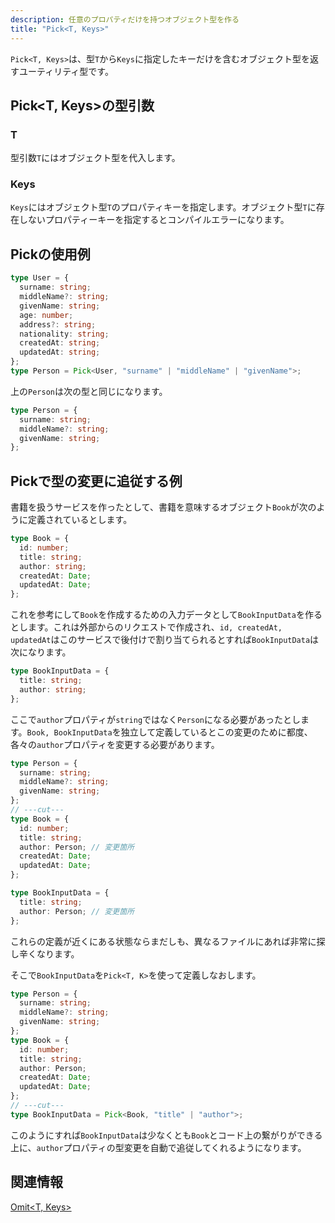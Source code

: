 ```yaml
---
description: 任意のプロパティだけを持つオブジェクト型を作る
title: "Pick<T, Keys>"
---
```


`Pick<T, Keys>`は、型`T`から`Keys`に指定したキーだけを含むオブジェクト型を返すユーティリティ型です。

## Pick&lt;T, Keys>の型引数

### T

型引数`T`にはオブジェクト型を代入します。

### Keys

`Keys`にはオブジェクト型`T`のプロパティキーを指定します。オブジェクト型`T`に存在しないプロパティーキーを指定するとコンパイルエラーになります。

## Pickの使用例

```ts twoslash
type User = {
  surname: string;
  middleName?: string;
  givenName: string;
  age: number;
  address?: string;
  nationality: string;
  createdAt: string;
  updatedAt: string;
};
type Person = Pick<User, "surname" | "middleName" | "givenName">;
```

上の`Person`は次の型と同じになります。

```ts twoslash
type Person = {
  surname: string;
  middleName?: string;
  givenName: string;
};
```

## Pickで型の変更に追従する例

書籍を扱うサービスを作ったとして、書籍を意味するオブジェクト`Book`が次のように定義されているとします。

```ts twoslash
type Book = {
  id: number;
  title: string;
  author: string;
  createdAt: Date;
  updatedAt: Date;
};
```

これを参考にして`Book`を作成するための入力データとして`BookInputData`を作るとします。これは外部からのリクエストで作成され、`id, createdAt, updatedAt`はこのサービスで後付けで割り当てられるとすれば`BookInputData`は次になります。

```ts twoslash
type BookInputData = {
  title: string;
  author: string;
};
```

ここで`author`プロパティが`string`ではなく`Person`になる必要があったとします。`Book, BookInputData`を独立して定義しているとこの変更のために都度、各々の`author`プロパティを変更する必要があります。

```ts twoslash
type Person = {
  surname: string;
  middleName?: string;
  givenName: string;
};
// ---cut---
type Book = {
  id: number;
  title: string;
  author: Person; // 変更箇所
  createdAt: Date;
  updatedAt: Date;
};

type BookInputData = {
  title: string;
  author: Person; // 変更箇所
};
```

これらの定義が近くにある状態ならまだしも、異なるファイルにあれば非常に探し辛くなります。

そこで`BookInputData`を`Pick<T, K>`を使って定義しなおします。

```ts twoslash
type Person = {
  surname: string;
  middleName?: string;
  givenName: string;
};
type Book = {
  id: number;
  title: string;
  author: Person;
  createdAt: Date;
  updatedAt: Date;
};
// ---cut---
type BookInputData = Pick<Book, "title" | "author">;
```

このようにすれば`BookInputData`は少なくとも`Book`とコード上の繋がりができる上に、`author`プロパティの型変更を自動で追従してくれるようになります。

## 関連情報

[Omit&lt;T, Keys>](omit.md)
